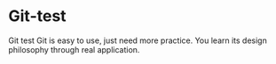 # Git-test
Git test
Git is easy to use, just need more practice. You learn its design philosophy through real application.
